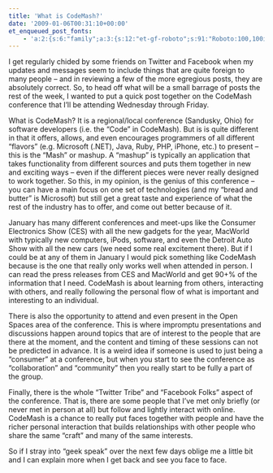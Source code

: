 ```yaml
---
title: 'What is CodeMash?'
date: '2009-01-06T00:31:10+00:00'
et_enqueued_post_fonts:
    - 'a:2:{s:6:"family";a:3:{s:12:"et-gf-roboto";s:91:"Roboto:100,100italic,300,300italic,regular,italic,500,500italic,700,700italic,900,900italic";s:22:"et-gf-roboto-condensed";s:59:"Roboto+Condensed:300,300italic,regular,italic,700,700italic";s:17:"et-gf-roboto-slab";s:51:"Roboto+Slab:100,200,300,regular,500,600,700,800,900";}s:6:"subset";a:7:{i:0;s:9:"latin-ext";i:1;s:5:"greek";i:2;s:9:"greek-ext";i:3;s:10:"vietnamese";i:4;s:8:"cyrillic";i:5;s:5:"latin";i:6;s:12:"cyrillic-ext";}}'
---
```


I get regularly chided by some friends on Twitter and Facebook when my updates and messages seem to include things that are quite foreign to many people – and in reviewing a few of the more egregious posts, they are absolutely correct. So, to head off what will be a small barrage of posts the rest of the week, I wanted to put a quick post together on the CodeMash conference that I’ll be attending Wednesday through Friday.

What is CodeMash? It is a regional/local conference (Sandusky, Ohio) for software developers (i.e. the “Code” in CodeMash). But is is quite different in that it offers, allows, and even encourages programmers of all different “flavors” (e.g. Microsoft (.NET), Java, Ruby, PHP, iPhone, etc.) to present – this is the “Mash” or mashup. A “mashup” is typically an application that takes functionality from different sources and puts them together in new and exciting ways – even if the different pieces were never really designed to work together. So this, in my opinion, is the genius of this conference – you can have a main focus on one set of technologies (and my “bread and butter” is Microsoft) but still get a great taste and experience of what the rest of the industry has to offer, and come out better because of it.

January has many different conferences and meet-ups like the Consumer Electronics Show (CES) with all the new gadgets for the year, MacWorld with typically new computers, iPods, software, and even the Detroit Auto Show with all the new cars (we need some real excitement there). But if I could be at any of them in January I would pick something like CodeMash because is the one that really only works well when attended in person. I can read the press releases from CES and MacWorld and get 90+% of the information that I need. CodeMash is about learning from others, interacting with others, and really following the personal flow of what is important and interesting to an individual.

There is also the opportunity to attend and even present in the Open Spaces area of the conference. This is where impromptu presentations and discussions happen around topics that are of interest to the people that are there at the moment, and the content and timing of these sessions can not be predicted in advance. It is a weird idea if someone is used to just being a “consumer” at a conference, but when you start to see the conference as “collaboration” and “community” then you really start to be fully a part of the group.

Finally, there is the whole “Twitter Tribe” and “Facebook Folks” aspect of the conference. That is, there are some people that I’ve met only briefly (or never met in person at all) but follow and lightly interact with online. CodeMash is a chance to really put faces together with people and have the richer personal interaction that builds relationships with other people who share the same “craft” and many of the same interests.

So if I stray into “geek speak” over the next few days oblige me a little bit and I can explain more when I get back and see you face to face.